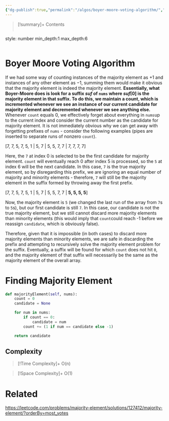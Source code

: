 ```yaml
---
{"dg-publish":true,"permalink":"/algos/boyer-moore-voting-algorithm/","title":"Boyer Moore Voting Algorithm","tags":["algo"]}
---
```



>[!summary]+ Contents
>```toc
style: number
min_depth:1
max_depth:6 
>```


# Boyer Moore Voting Algorithm
If we had some way of counting instances of the majority element as +1 and instances of any other element as −1, summing them would make it obvious that the majority element is indeed the majority element. **Essentially, what Boyer-Moore does is look for a suffix $suf$ of `nums` where $suf[0]$ is the majority element in that suffix. To do this, we maintain a count, which is incremented whenever we see an instance of our current candidate for majority element and decremented whenever we see anything else.** Whenever `count` equals 0, we effectively forget about everything in `nums`up to the current index and consider the current number as the candidate for majority element. It is not immediately obvious why we can get away with forgetting prefixes of `nums` - consider the following examples (pipes are inserted to separate runs of nonzero `count`).

[7, 7, 5, 7, 5, 1 | 5, 7 | 5, 5, 7, 7 | 7, 7, 7, 7]

Here, the `7` at index 0 is selected to be the first candidate for majority element. `count` will eventually reach 0 after index 5 is processed, so the `5` at index 6 will be the next candidate. In this case, `7` is the true majority element, so by disregarding this prefix, we are ignoring an equal number of majority and minority elements - therefore, `7` will still be the majority element in the suffix formed by throwing away the first prefix.

[7, 7, 5, 7, 5, 1 | 5, 7 | 5, 5, 7, 7 | **5, 5, 5, 5**]

Now, the majority element is `5` (we changed the last run of the array from `7`s to `5`s), but our first candidate is still `7`. In this case, our candidate is not the true majority element, but we still cannot discard more majority elements than minority elements (this would imply that `count`could reach -1 before we reassign `candidate`, which is obviously false).

Therefore, given that it is impossible (in both cases) to discard more majority elements than minority elements, we are safe in discarding the prefix and attempting to recursively solve the majority element problem for the suffix. Eventually, a suffix will be found for which `count` does not hit `0`, and the majority element of that suffix will necessarily be the same as the majority element of the overall array.
# Finding Majority Element

```python
def majorityElement(self, nums):
	count = 0
	candidate = None

	for num in nums:
		if count == 0:
			candidate = num
		count += (1 if num == candidate else -1)

	return candidate
```

## Complexity

>[!Time Complexity]+
>O(n)

>[!Space Complexity]+
>O(1)



# Related
https://leetcode.com/problems/majority-element/solutions/127412/majority-element/?orderBy=most_votes